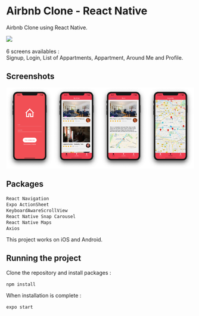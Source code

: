 # Airbnb Clone - React Native

Airbnb Clone using React Native.

<img src="https://github.com/se4astien/airbnb-react-native/blob/master/screenshots/airbnb-mobile.gif">

6 screens availables :  
Signup, Login, List of Appartments, Appartment, Around Me and Profile.


## Screenshots

<div style="display:flex; justify-content:center">
<img src="https://github.com/se4astien/airbnb-react-native/blob/master/screenshots/login.png" width="25%">
<img src="https://github.com/se4astien/airbnb-react-native/blob/master/screenshots/home.png" width="25%">
<img src="https://github.com/se4astien/airbnb-react-native/blob/master/screenshots/appartment.png" width="25%">
<img src="https://github.com/se4astien/airbnb-react-native/blob/master/screenshots/map.png" width="25%">
</div>

## Packages

``` react-native
React Navigation
Expo ActionSheet
KeyboardAwareScrollView
React Native Snap Carousel
React Native Maps
Axios
```

This project works on iOS and Android.

## Running the project

Clone the repository and install packages : 

```
npm install
```

When installation is complete :
```
expo start
```

